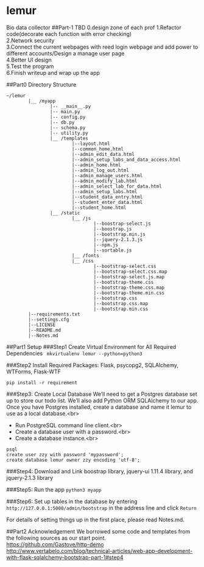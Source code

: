 # lemur
Bio data collector
##Part-1 TBD
0.design zone of each prof 
1.Refactor code(decorate each function with error checking)<br>
2.Network security<br>
3.Connect the current webpages with reed login webpage and add power to different accounts/Design a manage user page<br>
4.Better UI design<br>
5.Test the program<br> 
6.Finish writeup and wrap up the app<br>

##Part0 Directory Structure
```
~/lemur
        |__ /myapp
                |-- __main__.py
                |-- main.py
                |-- config.py
                |-- db.py
                |-- schema.py
                |-- utility.py
                |__ /templates
                        |--layout.html
                        |--common_home.html
                        |--admin_edit_data.html                    
                        |--admin_setup_labs_and_data_access.html
                        |--admin_home.html                                       
                        |--admin_log_out.html                                     
                        |--admin_manage_users.html                 
                        |--admin_modify_lab.html                   
                        |--admin_select_lab_for_data.html          
                        |--admin_setup_labs.html  
                        |--student_data_entry.html  
                        |--student_enter_data.html  
                        |--student_home.html
                |__ /static
                        |__ /js
                                |--boostrap-select.js
                                |--boostrap.js
                                |--bootstrap.min.js
                                |--jquery-2.1.3.js
                                |--npm.js
                                |--sortable.js
                        |__ /fonts
                        |__ /css
                                |--bootstrap-select.css   
                                |--bootstrap-select.css.map
                                |--bootstrap-select.js.map
                                |--bootstrap-theme.css
                                |--bootstrap-theme.css.map
                                |--bootstrap-theme.min.css
                                |--bootstrap.css
                                |--bootstrap.css.map
                                |--bootstrap.min.css                     
        |--requirements.txt
        |--settings.cfg 
        |--LICENSE
        |--README.md
        |--Notes.md

```
##Part1 Setup
###Step1 Create Virtual Environment for All Required Dependencies
``` mkvirtualenv lemur --python=python3```

###Step2 Install Required Packages: Flask, psycopg2, SQLAlchemy, WTForms, Flask-WTF
```
pip install -r requirement
```

###Step3: Create Local Database
We’ll need to get a Postgres database set up to store our todo list. We’ll also add Python ORM SQLAlchemy to our app. Once you have Postgres installed, create a database and name it lemur to use as a local database.<br\>
* Run PostgreSQL command line client.<br\>
* Create a database user with a password.<br\>
* Create a database instance.<br\>

```
psql
create user zzy with password 'mypassword';
create database lemur owner zzy encoding 'utf-8'; 
```

###Step4: Download and Link boostrap library, jquery-ui 1.11.4 library, and jquery-2.1.3 library

###Step5: Run the app `python3 myapp`

###Step6: Set up tables in the database by entering `http://127.0.0.1:5000/admin/bootstrap` in the address line and click `Return`

For details of setting things up in the first place, please read Notes.md.<br/>

##Part2 Acknowledgement
We borrowed some code and templates from the following sources as our start point.<br/>
https://github.com/Gastove/http-demo
http://www.vertabelo.com/blog/technical-articles/web-app-development-with-flask-sqlalchemy-bootstrap-part-1#step4
